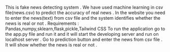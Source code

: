This is fake news detecting system . We have used machine learning in csv file(news.csv) to predict the accuracy of real news . In the website you need to enter the news(text) from csv file and the system identifies whether the news is real or not .
Requirements : Pandas,numpy,sklearn,flask,pickle,Tailwind CSS 
To run the application go to the app.py file and run it and it will start the developing server and run on localhost server .
Go to prediction button and enter the news from csv file .
It will show whether the news is real or not .
